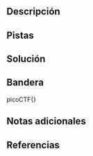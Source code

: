 # 

## Descripción



## Pistas



## Solución



## Bandera

picoCTF{}

## Notas adicionales



## Referencias
